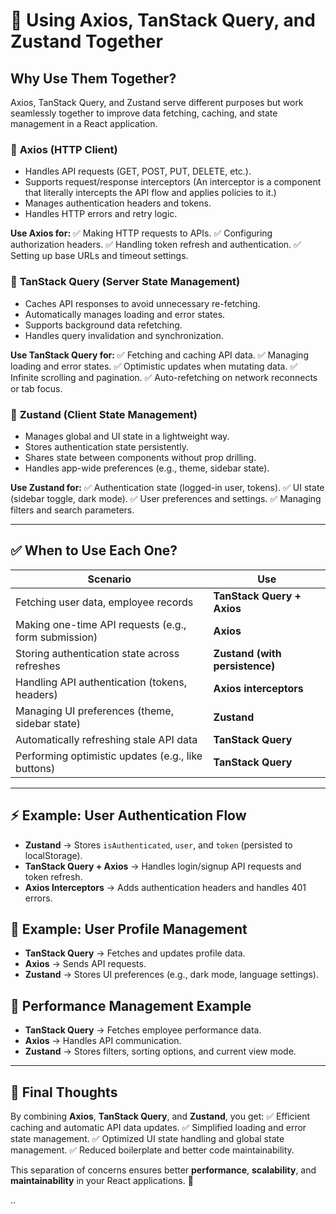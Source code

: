 # 🚀 Using Axios, TanStack Query, and Zustand Together

## Why Use Them Together?

Axios, TanStack Query, and Zustand serve different purposes but work seamlessly together to improve data fetching, caching, and state management in a React application.

### 🔹 **Axios (HTTP Client)**

- Handles API requests (GET, POST, PUT, DELETE, etc.).
- Supports request/response interceptors (An interceptor is a component that literally intercepts the API flow and applies policies to it.)
- Manages authentication headers and tokens.
- Handles HTTP errors and retry logic.

**Use Axios for:**
✅ Making HTTP requests to APIs.
✅ Configuring authorization headers.
✅ Handling token refresh and authentication.
✅ Setting up base URLs and timeout settings.

### 🔹 **TanStack Query (Server State Management)**

- Caches API responses to avoid unnecessary re-fetching.
- Automatically manages loading and error states.
- Supports background data refetching.
- Handles query invalidation and synchronization.

**Use TanStack Query for:**
✅ Fetching and caching API data.
✅ Managing loading and error states.
✅ Optimistic updates when mutating data.
✅ Infinite scrolling and pagination.
✅ Auto-refetching on network reconnects or tab focus.

### 🔹 **Zustand (Client State Management)**

- Manages global and UI state in a lightweight way.
- Stores authentication state persistently.
- Shares state between components without prop drilling.
- Handles app-wide preferences (e.g., theme, sidebar state).

**Use Zustand for:**
✅ Authentication state (logged-in user, tokens).
✅ UI state (sidebar toggle, dark mode).
✅ User preferences and settings.
✅ Managing filters and search parameters.

---

## ✅ **When to Use Each One?**

| Scenario                                             | Use                            |
| ---------------------------------------------------- | ------------------------------ |
| Fetching user data, employee records                 | **TanStack Query + Axios**     |
| Making one-time API requests (e.g., form submission) | **Axios**                      |
| Storing authentication state across refreshes        | **Zustand (with persistence)** |
| Handling API authentication (tokens, headers)        | **Axios interceptors**         |
| Managing UI preferences (theme, sidebar state)       | **Zustand**                    |
| Automatically refreshing stale API data              | **TanStack Query**             |
| Performing optimistic updates (e.g., like buttons)   | **TanStack Query**             |

---

## ⚡ **Example: User Authentication Flow**

- **Zustand** → Stores `isAuthenticated`, `user`, and `token` (persisted to localStorage).
- **TanStack Query + Axios** → Handles login/signup API requests and token refresh.
- **Axios Interceptors** → Adds authentication headers and handles 401 errors.

## 🎯 **Example: User Profile Management**

- **TanStack Query** → Fetches and updates profile data.
- **Axios** → Sends API requests.
- **Zustand** → Stores UI preferences (e.g., dark mode, language settings).

## 🚀 **Performance Management Example**

- **TanStack Query** → Fetches employee performance data.
- **Axios** → Handles API communication.
- **Zustand** → Stores filters, sorting options, and current view mode.

---

## 🎯 **Final Thoughts**

By combining **Axios**, **TanStack Query**, and **Zustand**, you get:
✅ Efficient caching and automatic API data updates.
✅ Simplified loading and error state management.
✅ Optimized UI state handling and global state management.
✅ Reduced boilerplate and better code maintainability.

This separation of concerns ensures better **performance**, **scalability**, and **maintainability** in your React applications. 🚀

..
